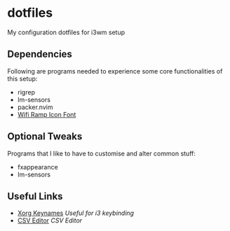 # dotfiles
My configuration dotfiles for i3wm setup

## Dependencies
Following are programs needed to experience some core functionalities of this setup:
- rigrep
- lm-sensors
- packer.nvim
- [Wifi Ramp Icon Font](https://github.com/isaif/polybar-wifi-ramp-icons)

## Optional Tweaks

Programs that I like to have to customise and alter common stuff:
- fxappearance
- lm-sensors

## Useful Links

- [Xorg Keynames](http://xahlee.info/linux/linux_show_keycode_keysym.html) *Useful for i3 keybinding*
- [CSV Editor](https://www.moderncsv.com/) *CSV Editor*
